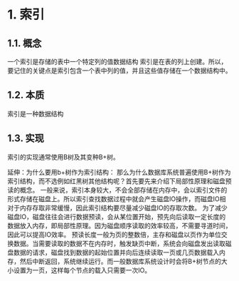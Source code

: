 # 1. 索引
## 1.1. 概念

一个索引是存储的表中一个特定列的值数据结构
索引是在表的列上创建。所以，要记住的关键点是索引包含一个表中列的值，并且这些值存储在一个数据结构中。
## 1.2. 本质
索引是一种数据结构
## 1.3. 实现
索引的实现通常使用B树及其变种B+树。

延伸：为什么要用b+树作为索引结构：
那么为什么数据库系统普遍使用B+树作为索引结构，而不选例如红黑树其他结构呢？首先要先来介绍下局部性原理和磁盘预读的概念。
一般来说，索引本身较大，不会全部存储在内存中，会以索引文件的形式存储在磁盘上。所以索引查找数据过程中就会产生磁盘IO操作，而磁盘IO相对于内存存取非常缓慢，因此索引结构要尽量减少磁盘IO的存取次数。
为了减少磁盘IO，磁盘往往会进行数据预读，会从某位置开始，预先向后读取一定长度的数据放入内存，即局部性原理。因为磁盘顺序读取的效率较高，不需要寻道时间，因此可以提高IO效率。
预读长度一般为页的整数倍，主存和磁盘以页作为单位交换数据。当需要读取的数据不在内存时，触发缺页中断，系统会向磁盘发出读取磁盘数据的请求，磁盘找到数据的起始位置并向后连续读取一页或几页数据载入内存，然后中断返回，系统继续运行。而一般数据库系统设计时会将B+树节点的大小设置为一页，这样每个节点的载入只需要一次IO。



